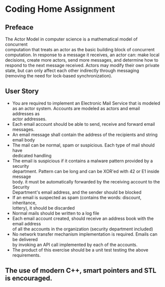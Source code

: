 
# Coding Home Assignment

## Prefeace

The Actor Model in computer science is a mathematical model of concurrent\
computation that treats an actor as the basic building block of concurrent\
computation. In response to a message it receives, an actor can: make local\
decisions, create more actors, send more messages, and determine how to \
respond to the next message received. Actors may modify their own private\
state, but can only affect each other indirectly through messaging\
(removing the need for lock-based synchronization).

## User Story

- You are required to implement an Electronic Mail Service that is modeled\
  as an actor system. Accounts are modeled as actors and email addresses as\
  actor addresses.
- Each email account should be able to send, receive and forward email messages.
- An email message shall contain the address of the recipients and string email body
- The mail can be normal, spam or suspicious. Each type of mail should have\
  dedicated handling
- The email is suspicious if it contains a malware pattern provided by a security\
  department. Pattern can be long and can be XOR'ed with 42 or E1 inside message\
  body. it must be automatically forwarded by the receiving account to the Security\
  Department's email address, and the sender should be blocked
- If an email is suspected as spam (contains the words: discount, inheritance,\
  lottery), it should be discarded
- Normal mails should be written to a log file
- Each email account created, should receive an address book with the email address\
  of all the accounts in the organization (security department included)
- No network transfer mechanism implementation is required. Emails can be delivered\
  by invoking an API call implemented by each of the accounts.
- The product of this exercise should be a unit test testing the above requirements.

## **The use of modern C++, smart pointers and STL is encouraged.**
